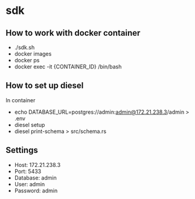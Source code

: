 # sdk
## How to work with docker container
* ./sdk.sh 
* docker images
* docker ps
* docker exec -it {CONTAINER_ID} /bin/bash

## How to set up diesel
In container
* echo DATABASE_URL=postgres://admin:admin@172.21.238.3/admin > .env
* diesel setup
* diesel print-schema > src/schema.rs

## Settings
* Host: 172.21.238.3
* Port: 5433
* Database: admin
* User: admin
* Password: admin

